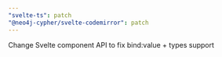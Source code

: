 ```yaml
---
"svelte-ts": patch
"@neo4j-cypher/svelte-codemirror": patch
---
```


Change Svelte component API to fix bind:value + types support
